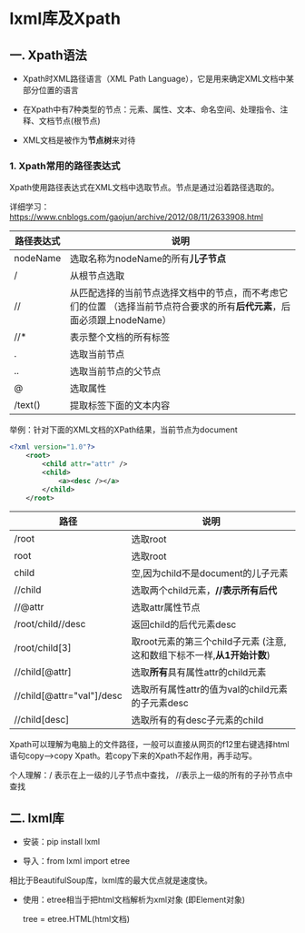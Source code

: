 # lxml库及Xpath

## 一. Xpath语法

- Xpath时XML路径语言（XML Path Language），它是用来确定XML文档中某部分位置的语言

- 在Xpath中有7种类型的节点：元素、属性、文本、命名空间、处理指令、注释、文档节点(根节点)
- XML文档是被作为**节点树**来对待

### 1. Xpath常用的路径表达式

Xpath使用路径表达式在XML文档中选取节点。节点是通过沿着路径选取的。

详细学习：<https://www.cnblogs.com/gaojun/archive/2012/08/11/2633908.html>

| 路径表达式 | 说明                                                         |
| ---------- | ------------------------------------------------------------ |
| nodeName   | 选取名称为nodeName的所有**儿子节点**                         |
| /          | 从根节点选取                                                 |
| //         | 从匹配选择的当前节点选择文档中的节点，而不考虑它们的位置 （选择当前节点符合要求的所有**后代元素**，后面必须跟上nodeName） |
| //*        | 表示整个文档的所有标签                                       |
| .          | 选取当前节点                                                 |
| ..         | 选取当前节点的父节点                                         |
| @          | 选取属性                                                     |
| /text()    | 提取标签下面的文本内容                                       |

举例：针对下面的XML文档的XPath结果，当前节点为document

```xml
<?xml version="1.0"?>
	<root>
		<child attr="attr" />
		<child>
			<a><desc /></a>
		</child>
	</root>
```

| 路径                      | 说明                                                         |
| ------------------------- | ------------------------------------------------------------ |
| /root                     | 选取root                                                     |
| root                      | 选取root                                                     |
| child                     | 空,因为child不是document的儿子元素                           |
| //child                   | 选取两个child元素，**//表示所有后代**                        |
| //@attr                   | 选取attr属性节点                                             |
| /root/child//desc         | 返回child的后代元素desc                                      |
| /root/child[3]            | 取root元素的第三个child子元素 (注意,这和数组下标不一样,**从1开始计数**) |
| //child[@attr]            | 选取**所有**具有属性attr的child元素                          |
| //child[@attr="val"]/desc | 选取所有属性attr的值为val的child元素的子元素desc             |
| //child[desc]             | 选取所有的有desc子元素的child                                |

Xpath可以理解为电脑上的文件路径，一般可以直接从网页的f12里右键选择html语句copy-->copy Xpath。若copy下来的Xpath不起作用，再手动写。

个人理解：/ 表示在上一级的儿子节点中查找， //表示上一级的所有的子孙节点中查找

## 二. lxml库

- 安装：pip install lxml

- 导入：from lxml import etree

相比于BeautifulSoup库，lxml库的最大优点就是速度快。

- 使用：etree相当于把html文档解析为xml对象 (即Element对象)

  tree = etree.HTML(html文档)



